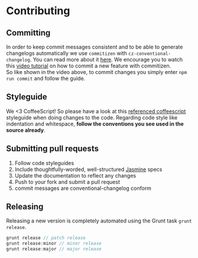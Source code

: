 # Contributing

## Committing
In order to keep commit messages consistent and to be able to generate changelogs automatically we use `commitizen` with `cz-conventional-changelog`. You can read more about it [here](https://commitizen.github.io/cz-cli/). We encourage you to watch this [video tutorial](https://egghead.io/lessons/javascript-how-to-write-a-javascript-library-committing-a-new-feature-with-commitizen) on how to commit a new feature with commitizen.  
So like shown in the video above, to commit changes you simply enter `npm run commit` and follow the guide.

## Styleguide
We <3 CoffeeScript! So please have a look at this [referenced coffeescript](https://github.com/polarmobile/coffeescript-style-guide) styleguide when doing changes to the code.
Regarding code style like indentation and whitespace, **follow the conventions you see used in the source already**.

## Submitting pull requests
1. Follow code styleguides
2. Include thoughtfully-worded, well-structured [Jasmine](http://jasmine.github.io/) specs
3. Update the documentation to reflect any changes
4. Push to your fork and submit a pull request
5. commit messages are conventional-changelog conform

## Releasing
Releasing a new version is completely automated using the Grunt task `grunt release`.

```javascript
grunt release // patch release
grunt release:minor // minor release
grunt release:major // major release
```
